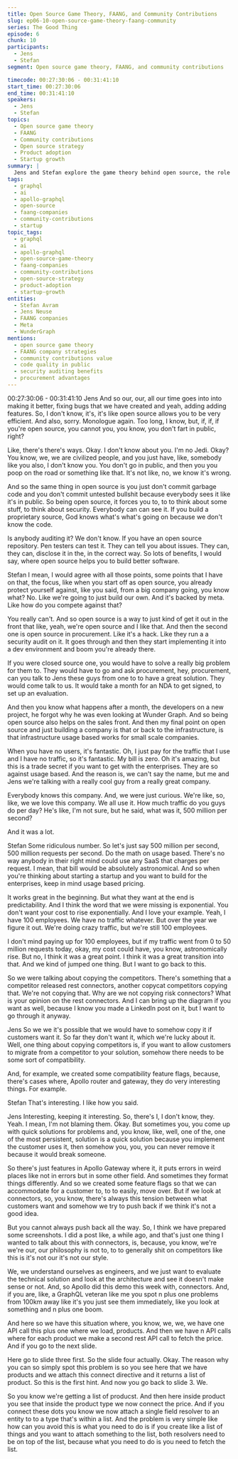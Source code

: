 ```yaml
---
title: Open Source Game Theory, FAANG, and Community Contributions
slug: ep06-10-open-source-game-theory-faang-community
series: The Good Thing
episode: 6
chunk: 10
participants:
  - Jens
  - Stefan
segment: Open source game theory, FAANG, and community contributions

timecode: 00:27:30:06 - 00:31:41:10
start_time: 00:27:30:06
end_time: 00:31:41:10
speakers:
  - Jens
  - Stefan
topics:
  - Open source game theory
  - FAANG
  - Community contributions
  - Open source strategy
  - Product adoption
  - Startup growth
summary: |
  Jens and Stefan explore the game theory behind open source, the role of FAANG companies, and the importance of community contributions in building successful products and growing startups.
tags:
  - graphql
  - ai
  - apollo-graphql
  - open-source
  - faang-companies
  - community-contributions
  - startup
topic_tags:
  - graphql
  - ai
  - apollo-graphql
  - open-source-game-theory
  - faang-companies
  - community-contributions
  - open-source-strategy
  - product-adoption
  - startup-growth
entities:
  - Stefan Avram
  - Jens Neuse
  - FAANG companies
  - Meta
  - WunderGraph
mentions:
  - open source game theory
  - FAANG company strategies
  - community contributions value
  - code quality in public
  - security auditing benefits
  - procurement advantages
---
```


00:27:30:06 - 00:31:41:10
Jens
And so our, our, all our time goes into into making it better, fixing bugs that we have created and
yeah, adding adding features. So, I don't know, it's, it's like open source allows you to be very
efficient. And also, sorry. Monologue again. Too long, I know, but, if, if, if you're open source, you
cannot you, you know, you don't fart in public, right?

Like, there's there's ways. Okay. I don't know about you. I'm no Jedi. Okay? You know, we, we
are civilized people, and you just have, like, somebody like you also, I don't know you. You don't
go in public, and then you you poop on the road or something like that. It's not like, no, we know
it's wrong.

And so the same thing in open source is you just don't commit garbage code and you don't
commit untested bullshit because everybody sees it like it's in public. So being open source, it
forces you to, to to think about some stuff, to think about security. Everybody can can see it. If
you build a proprietary source, God knows what's what's going on because we don't know the
code.

Is anybody auditing it? We don't know. If you have an open source repository. Pen testers can
test it. They can tell you about issues. They can, they can, disclose it in the, in the correct way.
So lots of benefits, I would say, where open source helps you to build better software.

Stefan
I mean, I would agree with all those points, some points that I have on that, the focus, like when
you start off as open source, you already protect yourself against, like you said, from a big
company going, you know what? No. Like we're going to just build our own. And it's backed by
meta. Like how do you compete against that?

You really can't. And so open source is a way to just kind of get it out in the front that like, yeah,
we're open source and I like that. And then the second one is open source in procurement. Like
it's a hack. Like they run a a security audit on it. It goes through and then they start
implementing it into a dev environment and boom you're already there.

If you were closed source one, you would have to solve a really big problem for them to. They
would have to go and ask procurement, hey, procurement, can you talk to Jens these guys from
one to to have a great solution. They would come talk to us. It would take a month for an NDA to
get signed, to set up an evaluation.

And then you know what happens after a month, the developers on a new project, he forgot why
he was even looking at Wunder Graph. And so being open source also helps on the sales front.
And then my final point on open source and just building a company is that or back to the
infrastructure, is that infrastructure usage based works for small scale companies.

When you have no users, it's fantastic. Oh, I just pay for the traffic that I use and I have no
traffic, so it's fantastic. My bill is zero. Oh it's amazing, but this is a trade secret if you want to
get with the enterprises. They are so against usage based. And the reason is, we can't say the
name, but me and Jens we're talking with a really cool guy from a really great company.

Everybody knows this company. And, we were just curious. We're like, so, like, we we love this
company. We all use it. How much traffic do you guys do per day? He's like, I'm not sure, but he
said, what was it, 500 million per second?

And it was a lot.

Stefan
Some ridiculous number. So let's just say 500 million per second, 500 million requests per
second. Do the math on usage based. There's no way anybody in their right mind could use any
SaaS that charges per request. I mean, that bill would be absolutely astronomical. And so when
you're thinking about starting a startup and you want to build for the enterprises, keep in mind
usage based pricing.

It works great in the beginning. But what they want at the end is predictability. And I think the
word that we were missing is exponential. You don't want your cost to rise exponentially. And I
love your example. Yeah, I have 100 employees. We have no traffic whatever. But over the year
we figure it out. We're doing crazy traffic, but we're still 100 employees.

I don't mind paying up for 100 employees, but if my traffic went from 0 to 50 million requests
today, okay, my cost could have, you know, astronomically rise. But no, I think it was a great
point. I think it was a great transition into that. And we kind of jumped one thing. But I want to go
back to this.

So we were talking about copying the competitors. There's something that a competitor
released rest connectors, another copycat competitors copying that. We're not copying that.
Why are we not copying risk connectors? What is your opinion on the rest connectors. And I can
bring up the diagram if you want as well, because I know you made a LinkedIn post on it, but I
want to go through it anyway.

Jens
So we we it's possible that we would have to somehow copy it if customers want it. So far they
don't want it, which we're lucky about it. Well, one thing about copying competitors is, if you
want to allow customers to migrate from a competitor to your solution, somehow there needs to
be some sort of compatibility.

And, for example, we created some compatibility feature flags, because, there's cases where,
Apollo router and gateway, they do very interesting things. For example.

Stefan
That's interesting. I like how you said.

Jens
Interesting, keeping it interesting. So, there's I, I don't know, they. Yeah. I mean, I'm not blaming
them. Okay. But sometimes you, you come up with quick solutions for problems and, you know,
like, well, one of the, one of the most persistent, solution is a quick solution because you
implement the customer uses it, then somehow you, you, you can never remove it because it
would break someone.

So there's just features in Apollo Gateway where it, it puts errors in weird places like not in
errors but in some other field. And sometimes they format things differently. And so we created
some feature flags so that we can accommodate for a customer to, to to easily, move over. But
if we look at connectors, so, you know, there's always this tension between what customers
want and somehow we try to push back if we think it's not a good idea.

But you cannot always push back all the way. So, I think we have prepared some screenshots. I
did a post like, a while ago, and that's just one thing I wanted to talk about this with connectors,
is, because, you know, we're we're our, our philosophy is not to, to to generally shit on
competitors like this is it's not our it's not our style.

We, we understand ourselves as engineers, and we just want to evaluate the technical solution
and look at the architecture and see it doesn't make sense or not. And, so Apollo did this demo
this week with, connectors. And, if you are, like, a GraphQL veteran like me you spot n plus one
problems from 100km away like it's you just see them immediately, like you look at something
and n plus one boom.

And here so we have this situation where, you know, we, we, we have one API call this plus one
where we load, products. And then we have n API calls where for each product we make a
second rest API call to fetch the price. And if you go to the next slide.

Here go to slide three first. So the slide four actually. Okay. The reason why you can so simply
spot this problem is so you see here that we have products and we attach this connect directive
and it returns a list of product. So this is the first hint. And now you go back to slide 3. We.

So you know we're getting a list of producst. And then here inside product you see that inside
the product type we now connect the price. And if you connect these dots you know we now
attach a single field resolver to an entity to to a type that's within a list. And the problem is very
simple like how can you avoid this is what you need to do is if you create like a list of things and
you want to attach something to the list, both resolvers need to be on top of the list, because
what you need to do is you need to fetch the list.